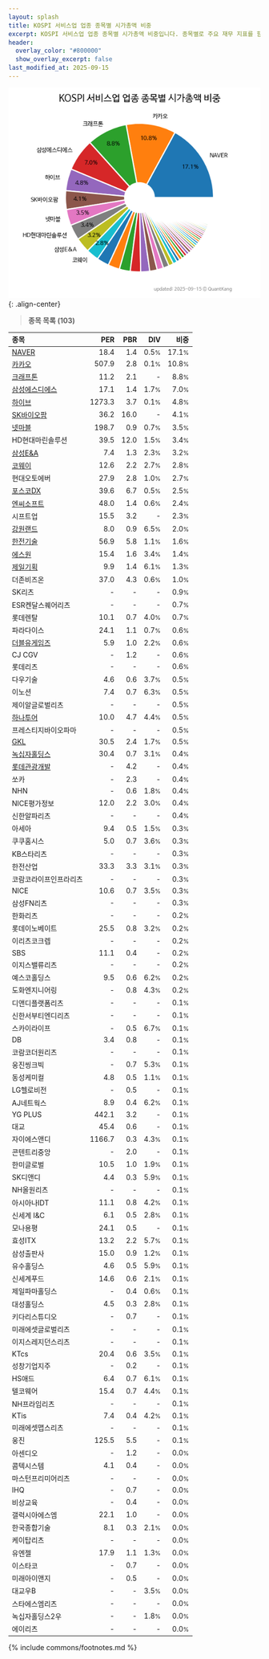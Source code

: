 ```yaml
---
layout: splash
title: KOSPI 서비스업 업종 종목별 시가총액 비중
excerpt: KOSPI 서비스업 업종 종목별 시가총액 비중입니다. 종목별로 주요 재무 지표를 함께 표시합니다.
header:
  overlay_color: "#800000"
  show_overlay_excerpt: false
last_modified_at: 2025-09-15
---
```



![KOSPI 서비스업 업종 종목별 시가총액 비중](/stats/sector/images/kospi_업종_서비스업_종목.png){: .align-center}


> **종목 목록 (103)**<a id="list"></a>

| **종목** | **PER** | **PBR** | **DIV** | **비중** |
| :------- | ------: | ------: | ------: | -------: |
| [NAVER](/035420/) | 18.4 | 1.4 | 0.5<small>%</small> | 17.1<small>%</small> |
| [카카오](/035720/) | 507.9 | 2.8 | 0.1<small>%</small> | 10.8<small>%</small> |
| [크래프톤](/259960/) | 11.2 | 2.1 | - | 8.8<small>%</small> |
| [삼성에스디에스](/018260/) | 17.1 | 1.4 | 1.7<small>%</small> | 7.0<small>%</small> |
| [하이브](/352820/) | 1273.3 | 3.7 | 0.1<small>%</small> | 4.8<small>%</small> |
| [SK바이오팜](/326030/) | 36.2 | 16.0 | - | 4.1<small>%</small> |
| [넷마블](/251270/) | 198.7 | 0.9 | 0.7<small>%</small> | 3.5<small>%</small> |
| HD현대마린솔루션 | 39.5 | 12.0 | 1.5<small>%</small> | 3.4<small>%</small> |
| [삼성E&A](/028050/) | 7.4 | 1.3 | 2.3<small>%</small> | 3.2<small>%</small> |
| [코웨이](/021240/) | 12.6 | 2.2 | 2.7<small>%</small> | 2.8<small>%</small> |
| 현대오토에버 | 27.9 | 2.8 | 1.0<small>%</small> | 2.7<small>%</small> |
| [포스코DX](/022100/) | 39.6 | 6.7 | 0.5<small>%</small> | 2.5<small>%</small> |
| [엔씨소프트](/036570/) | 48.0 | 1.4 | 0.6<small>%</small> | 2.4<small>%</small> |
| 시프트업 | 15.5 | 3.2 | - | 2.3<small>%</small> |
| [강원랜드](/035250/) | 8.0 | 0.9 | 6.5<small>%</small> | 2.0<small>%</small> |
| [한전기술](/052690/) | 56.9 | 5.8 | 1.1<small>%</small> | 1.6<small>%</small> |
| [에스원](/012750/) | 15.4 | 1.6 | 3.4<small>%</small> | 1.4<small>%</small> |
| [제일기획](/030000/) | 9.9 | 1.4 | 6.1<small>%</small> | 1.3<small>%</small> |
| 더존비즈온 | 37.0 | 4.3 | 0.6<small>%</small> | 1.0<small>%</small> |
| SK리츠 | - | - | - | 0.9<small>%</small> |
| ESR켄달스퀘어리츠 | - | - | - | 0.7<small>%</small> |
| 롯데렌탈 | 10.1 | 0.7 | 4.0<small>%</small> | 0.7<small>%</small> |
| 파라다이스 | 24.1 | 1.1 | 0.7<small>%</small> | 0.6<small>%</small> |
| [더블유게임즈](/192080/) | 5.9 | 1.0 | 2.2<small>%</small> | 0.6<small>%</small> |
| CJ CGV | - | 1.2 | - | 0.6<small>%</small> |
| 롯데리츠 | - | - | - | 0.6<small>%</small> |
| 다우기술 | 4.6 | 0.6 | 3.7<small>%</small> | 0.5<small>%</small> |
| 이노션 | 7.4 | 0.7 | 6.3<small>%</small> | 0.5<small>%</small> |
| 제이알글로벌리츠 | - | - | - | 0.5<small>%</small> |
| [하나투어](/039130/) | 10.0 | 4.7 | 4.4<small>%</small> | 0.5<small>%</small> |
| 프레스티지바이오파마 | - | - | - | 0.5<small>%</small> |
| [GKL](/114090/) | 30.5 | 2.4 | 1.7<small>%</small> | 0.5<small>%</small> |
| [녹십자홀딩스](/005250/) | 30.4 | 0.7 | 3.1<small>%</small> | 0.4<small>%</small> |
| [롯데관광개발](/032350/) | - | 4.2 | - | 0.4<small>%</small> |
| 쏘카 | - | 2.3 | - | 0.4<small>%</small> |
| NHN | - | 0.6 | 1.8<small>%</small> | 0.4<small>%</small> |
| NICE평가정보 | 12.0 | 2.2 | 3.0<small>%</small> | 0.4<small>%</small> |
| 신한알파리츠 | - | - | - | 0.4<small>%</small> |
| 아세아 | 9.4 | 0.5 | 1.5<small>%</small> | 0.3<small>%</small> |
| 쿠쿠홈시스 | 5.0 | 0.7 | 3.6<small>%</small> | 0.3<small>%</small> |
| KB스타리츠 | - | - | - | 0.3<small>%</small> |
| 한전산업 | 33.3 | 3.3 | 3.1<small>%</small> | 0.3<small>%</small> |
| 코람코라이프인프라리츠 | - | - | - | 0.3<small>%</small> |
| NICE | 10.6 | 0.7 | 3.5<small>%</small> | 0.3<small>%</small> |
| 삼성FN리츠 | - | - | - | 0.3<small>%</small> |
| 한화리츠 | - | - | - | 0.2<small>%</small> |
| 롯데이노베이트 | 25.5 | 0.8 | 3.2<small>%</small> | 0.2<small>%</small> |
| 이리츠코크렙 | - | - | - | 0.2<small>%</small> |
| SBS | 11.1 | 0.4 | - | 0.2<small>%</small> |
| 이지스밸류리츠 | - | - | - | 0.2<small>%</small> |
| 예스코홀딩스 | 9.5 | 0.6 | 6.2<small>%</small> | 0.2<small>%</small> |
| 도화엔지니어링 | - | 0.8 | 4.3<small>%</small> | 0.2<small>%</small> |
| 디앤디플랫폼리츠 | - | - | - | 0.1<small>%</small> |
| 신한서부티엔디리츠 | - | - | - | 0.1<small>%</small> |
| 스카이라이프 | - | 0.5 | 6.7<small>%</small> | 0.1<small>%</small> |
| DB | 3.4 | 0.8 | - | 0.1<small>%</small> |
| 코람코더원리츠 | - | - | - | 0.1<small>%</small> |
| 웅진씽크빅 | - | 0.7 | 5.3<small>%</small> | 0.1<small>%</small> |
| 동성케미컬 | 4.8 | 0.5 | 1.1<small>%</small> | 0.1<small>%</small> |
| LG헬로비전 | - | 0.5 | - | 0.1<small>%</small> |
| AJ네트웍스 | 8.9 | 0.4 | 6.2<small>%</small> | 0.1<small>%</small> |
| YG PLUS | 442.1 | 3.2 | - | 0.1<small>%</small> |
| 대교 | 45.4 | 0.6 | - | 0.1<small>%</small> |
| 자이에스앤디 | 1166.7 | 0.3 | 4.3<small>%</small> | 0.1<small>%</small> |
| 콘텐트리중앙 | - | 2.0 | - | 0.1<small>%</small> |
| 한미글로벌 | 10.5 | 1.0 | 1.9<small>%</small> | 0.1<small>%</small> |
| SK디앤디 | 4.4 | 0.3 | 5.9<small>%</small> | 0.1<small>%</small> |
| NH올원리츠 | - | - | - | 0.1<small>%</small> |
| 아시아나IDT | 11.1 | 0.8 | 4.2<small>%</small> | 0.1<small>%</small> |
| 신세계 I&C | 6.1 | 0.5 | 2.8<small>%</small> | 0.1<small>%</small> |
| 모나용평 | 24.1 | 0.5 | - | 0.1<small>%</small> |
| 효성ITX | 13.2 | 2.2 | 5.7<small>%</small> | 0.1<small>%</small> |
| 삼성출판사 | 15.0 | 0.9 | 1.2<small>%</small> | 0.1<small>%</small> |
| 유수홀딩스 | 4.6 | 0.5 | 5.9<small>%</small> | 0.1<small>%</small> |
| 신세계푸드 | 14.6 | 0.6 | 2.1<small>%</small> | 0.1<small>%</small> |
| 제일파마홀딩스 | - | 0.4 | 0.6<small>%</small> | 0.1<small>%</small> |
| 대성홀딩스 | 4.5 | 0.3 | 2.8<small>%</small> | 0.1<small>%</small> |
| 키다리스튜디오 | - | 0.7 | - | 0.1<small>%</small> |
| 미래에셋글로벌리츠 | - | - | - | 0.1<small>%</small> |
| 이지스레지던스리츠 | - | - | - | 0.1<small>%</small> |
| KTcs | 20.4 | 0.6 | 3.5<small>%</small> | 0.1<small>%</small> |
| 성창기업지주 | - | 0.2 | - | 0.1<small>%</small> |
| HS애드 | 6.4 | 0.7 | 6.1<small>%</small> | 0.1<small>%</small> |
| 텔코웨어 | 15.4 | 0.7 | 4.4<small>%</small> | 0.1<small>%</small> |
| NH프라임리츠 | - | - | - | 0.1<small>%</small> |
| KTis | 7.4 | 0.4 | 4.2<small>%</small> | 0.1<small>%</small> |
| 미래에셋맵스리츠 | - | - | - | 0.1<small>%</small> |
| 웅진 | 125.5 | 5.5 | - | 0.1<small>%</small> |
| 아센디오 | - | 1.2 | - | 0.0<small>%</small> |
| 콤텍시스템 | 4.1 | 0.4 | - | 0.0<small>%</small> |
| 마스턴프리미어리츠 | - | - | - | 0.0<small>%</small> |
| IHQ | - | 0.7 | - | 0.0<small>%</small> |
| 비상교육 | - | 0.4 | - | 0.0<small>%</small> |
| 갤럭시아에스엠 | 22.1 | 1.0 | - | 0.0<small>%</small> |
| 한국종합기술 | 8.1 | 0.3 | 2.1<small>%</small> | 0.0<small>%</small> |
| 케이탑리츠 | - | - | - | 0.0<small>%</small> |
| 유엔젤 | 17.9 | 1.1 | 1.3<small>%</small> | 0.0<small>%</small> |
| 이스타코 | - | 0.7 | - | 0.0<small>%</small> |
| 미래아이앤지 | - | 0.5 | - | 0.0<small>%</small> |
| 대교우B | - | - | 3.5<small>%</small> | 0.0<small>%</small> |
| 스타에스엠리츠 | - | - | - | 0.0<small>%</small> |
| 녹십자홀딩스2우 | - | - | 1.8<small>%</small> | 0.0<small>%</small> |
| 에이리츠 | - | - | - | 0.0<small>%</small> |

{% include commons/footnotes.md %}